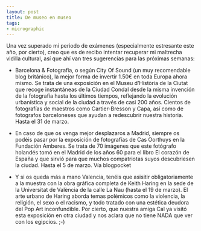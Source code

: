 ```yaml
---
layout: post
title: De museo en museo
tags:
- micrographic
---
```

Una vez superado mi periodo de exámenes (especialmente estresante este año, por cierto), creo que es de recibo intentar recuperar mi maltrecha vidilla cultural, así que ahí van tres sugerencias para las próximas semanas:

<!--more-->

* Barcelona & Fotografia, o según City Of Sound (un muy recomendable blog británico), la mejor forma de invertir 1.50€ en toda Europa ahora mismo. Se trata de una exposición en el Museu d’Història de la Ciutat que recoge instantáneas de la Ciudad Condal desde la misma invención de la fotografía hasta los últimos tiempos, reflejando la evolución urbanística y social de la ciudad a través de casi 200 años. Cientos de fotografías de maestros como Cartier-Bresson y Capa, así como de fotografos barceloneses que ayudan a redescubrir nuestra historia. Hasta el 31 de marzo.

* En caso de que os venga mejor desplazaros a Madrid, siempre os podéis pasar por la exposición de fotografías de Cas Oorthuys en la Fundación Amberes. Se trata de 70 imágenes que este fotógrafo holandés tomó en el Madrid de los años 60 para el libro El corazón de España y que sirvió para que muchos compatriotas suyos descubriesen la ciudad. Hasta el 5 de marzo. Vía blogpocket

* Y si os queda más a mano Valencia, tenéis que asisitir obligatoriamente a la muestra con la obra gráfica completa de Keith Haring en la sede de la Universitat de València de la calle La Nau (hasta el 19 de marzo). El arte urbano de Haring aborda temas polémicos como la violencia, la religión, el sexo o el racismo, y todo tratado con una estética deudora del Pop Art inconfundible. Por cierto, que nuestra amiga Cal ya visitó esta exposición en otra ciudad y nos aclara que no tiene NADA que ver con los egipcios. ;-)
